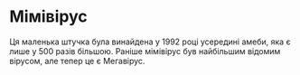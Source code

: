 # Мімівірус

Ця маленька штучка була винайдена у 1992 році усередині амеби, яка є лише у 500
разів більшою. Раніше мімівірус був найбільшим відомим вірусом, але тепер це є
Мегавірус.
